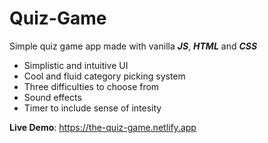 # Quiz-Game
Simple quiz game app made with vanilla ___JS___, ___HTML___ and ___CSS___

* Simplistic and intuitive UI
* Cool and fluid category picking system
* Three difficulties to choose from
* Sound effects
* Timer to include sense of intesity

__Live Demo__: https://the-quiz-game.netlify.app
